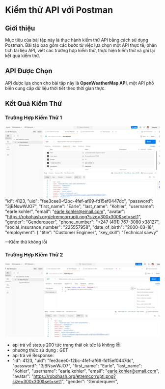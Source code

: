 # Kiểm thử API với Postman

## Giới thiệu
Mục tiêu của bài tập này là thực hành kiểm thử API bằng cách sử dụng Postman. Bài tập bao gồm các bước từ việc lựa chọn một API thực tế, phân tích tài liệu API, viết các trường hợp kiểm thử, thực hiện kiểm thử và ghi lại kết quả kiểm thử.

## API Được Chọn
API được lựa chọn cho bài tập này là **OpenWeatherMap API**, một API phổ biến cung cấp dữ liệu thời tiết theo thời gian thực.
## Kết Quả Kiểm Thử

### Trường Hợp Kiểm Thử 1
![anh1](https://github.com/chungtringuyen/kiemthu/blob/166b622baceba73dbae73b71854bd6b31a74c5b9/Screenshot%202024-05-24%20174953.png)
"id": 4123,
    "uid": "fee3cee0-f2bc-4fef-af69-fd15ef0447dc",
    "password": "3jBNswWJO7",
    "first_name": "Earle",
    "last_name": "Kohler",
    "username": "earle.kohler",
    "email": "earle.kohler@email.com",
    "avatar": "https://robohash.org/etremcorrupti.png?size=300x300&set=set1",
    "gender": "Genderqueer",
    "phone_number": "+247 (491) 767-3080 x38127",
    "social_insurance_number": "225557958",
    "date_of_birth": "2000-03-18",
    "employment": {
        "title": "Customer Engineer",
        "key_skill": "Technical savvy"

--Kiểm thử không lỗi
### Trường Hợp Kiểm Thử 2
![anh2](https://github.com/chungtringuyen/kiemthu/blob/166b622baceba73dbae73b71854bd6b31a74c5b9/Screenshot%202024-05-24%20180327.png)
- api trả về status 200 tức trạng thái ok tức là không lỗi
- phương thức sử dụng : GET 
- api trả về Response:
- "id": 4123,
    "uid": "fee3cee0-f2bc-4fef-af69-fd15ef0447dc",
    "password": "3jBNswWJO7",
    "first_name": "Earle",
    "last_name": "Kohler",
    "username": "earle.kohler",
    "email": "earle.kohler@email.com",
    "avatar": "https://robohash.org/etremcorrupti.png?size=300x300&set=set1",
    "gender": "Genderqueer",
